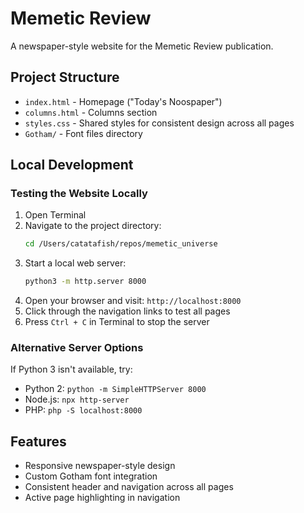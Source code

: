 # Memetic Review

A newspaper-style website for the Memetic Review publication.

## Project Structure

- `index.html` - Homepage ("Today's Noospaper")
- `columns.html` - Columns section
- `styles.css` - Shared styles for consistent design across all pages
- `Gotham/` - Font files directory

## Local Development

### Testing the Website Locally

1. Open Terminal
2. Navigate to the project directory:
   ```bash
   cd /Users/catatafish/repos/memetic_universe
   ```
3. Start a local web server:
   ```bash
   python3 -m http.server 8000
   ```
4. Open your browser and visit: `http://localhost:8000`
5. Click through the navigation links to test all pages
6. Press `Ctrl + C` in Terminal to stop the server

### Alternative Server Options

If Python 3 isn't available, try:
- Python 2: `python -m SimpleHTTPServer 8000`
- Node.js: `npx http-server`
- PHP: `php -S localhost:8000`

## Features

- Responsive newspaper-style design
- Custom Gotham font integration
- Consistent header and navigation across all pages
- Active page highlighting in navigation